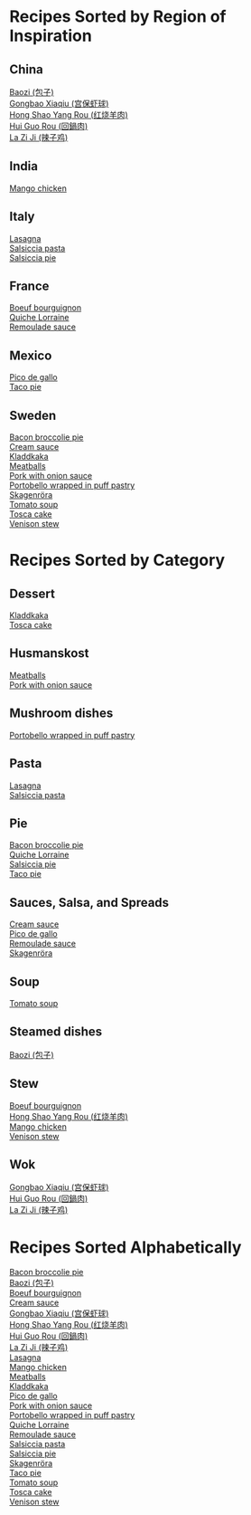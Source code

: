 # Recipes Sorted by Region of Inspiration
## China
[Baozi (包子)](https://github.com/henningonsbring/Recipes/blob/main/baozi.md)<br>
[Gongbao Xiaqiu (宫保虾球)](https://github.com/henningonsbring/Recipes/blob/main/gongbao_xiaqiu.md)<br>
[Hong Shao Yang Rou (红烧羊肉)](https://github.com/henningonsbring/Recipes/blob/main/hong_shao_yang_rou.md)<br>
[Hui Guo Rou (回鍋肉)](https://github.com/henningonsbring/Recipes/blob/main/hui_guo_rou.md)<br>
[La Zi Ji (辣子鸡)](https://github.com/henningonsbring/Recipes/blob/main/la_zi_ji.md)
## India
[Mango chicken](https://github.com/henningonsbring/Recipes/blob/main/mango_chicken.md)
## Italy
[Lasagna](https://github.com/henningonsbring/Recipes/blob/main/lasagna.md)<br>
[Salsiccia pasta](https://github.com/henningonsbring/Recipes/blob/main/salsiccia_pasta.md)<br>
[Salsiccia pie](https://github.com/henningonsbring/Recipes/blob/main/salsiccia_pie.md)
## France
[Boeuf bourguignon](https://github.com/henningonsbring/Recipes/blob/main/boeuf_bourguignon.md)<br>
[Quiche Lorraine](https://github.com/henningonsbring/Recipes/blob/main/quiche_lorraine.md)<br>
[Remoulade sauce](https://github.com/henningonsbring/Recipes/blob/main/remoulade_sauce.md)
## Mexico
[Pico de gallo](https://github.com/henningonsbring/Recipes/blob/main/pico_de_gallo.md)<br>
[Taco pie](https://github.com/henningonsbring/Recipes/blob/main/taco_pie.md)
## Sweden
[Bacon broccolie pie](https://github.com/henningonsbring/Recipes/blob/main/bacon_broccoli_pie.md)<br>
[Cream sauce](https://github.com/henningonsbring/Recipes/blob/main/cream_sauce.md)<br>
[Kladdkaka](https://github.com/henningonsbring/Recipes/blob/main/kladdkaka.md)<br>
[Meatballs](https://github.com/henningonsbring/Recipes/blob/main/meatballs.md)<br>
[Pork with onion sauce](https://github.com/henningonsbring/Recipes/blob/main/pork_with_onion_sauce.md)<br>
[Portobello wrapped in puff pastry](https://github.com/henningonsbring/Recipes/blob/main/portobello_wrapped_in_puff_pastry.md)<br>
[Skagenröra](https://github.com/henningonsbring/Recipes/blob/main/skagenrora.md)<br>
[Tomato soup](https://github.com/henningonsbring/Recipes/blob/main/tomato_soup.md)<br>
[Tosca cake](https://github.com/henningonsbring/Recipes/blob/main/tosca_cake.md)<br>
[Venison stew](https://github.com/henningonsbring/Recipes/blob/main/venison_stew.md)
# Recipes Sorted by Category
## Dessert
[Kladdkaka](https://github.com/henningonsbring/Recipes/blob/main/kladdkaka.md)<br>
[Tosca cake](https://github.com/henningonsbring/Recipes/blob/main/tosca_cake.md)
## Husmanskost
[Meatballs](https://github.com/henningonsbring/Recipes/blob/main/meatballs.md)<br>
[Pork with onion sauce](https://github.com/henningonsbring/Recipes/blob/main/pork_with_onion_sauce.md)
## Mushroom dishes
[Portobello wrapped in puff pastry](https://github.com/henningonsbring/Recipes/blob/main/portobello_wrapped_in_puff_pastry.md)
## Pasta
[Lasagna](https://github.com/henningonsbring/Recipes/blob/main/lasagna.md)<br>
[Salsiccia pasta](https://github.com/henningonsbring/Recipes/blob/main/salsiccia_pasta.md)
## Pie
[Bacon broccolie pie](https://github.com/henningonsbring/Recipes/blob/main/bacon_broccoli_pie.md)<br>
[Quiche Lorraine](https://github.com/henningonsbring/Recipes/blob/main/quiche_lorraine.md)<br>
[Salsiccia pie](https://github.com/henningonsbring/Recipes/blob/main/salsiccia_pie.md)<br>
[Taco pie](https://github.com/henningonsbring/Recipes/blob/main/taco_pie.md)
## Sauces, Salsa, and Spreads
[Cream sauce](https://github.com/henningonsbring/Recipes/blob/main/cream_sauce.md)<br>
[Pico de gallo](https://github.com/henningonsbring/Recipes/blob/main/pico_de_gallo.md)<br>
[Remoulade sauce](https://github.com/henningonsbring/Recipes/blob/main/remoulade_sauce.md)<br>
[Skagenröra](https://github.com/henningonsbring/Recipes/blob/main/skagenrora.md)
## Soup
[Tomato soup](https://github.com/henningonsbring/Recipes/blob/main/tomato_soup.md)
## Steamed dishes
[Baozi (包子)](https://github.com/henningonsbring/Recipes/blob/main/baozi.md)
## Stew
[Boeuf bourguignon](https://github.com/henningonsbring/Recipes/blob/main/boeuf_bourguignon.md)<br>
[Hong Shao Yang Rou (红烧羊肉)](https://github.com/henningonsbring/Recipes/blob/main/hong_shao_yang_rou.md)<br>
[Mango chicken](https://github.com/henningonsbring/Recipes/blob/main/mango_chicken.md)<br>
[Venison stew](https://github.com/henningonsbring/Recipes/blob/main/venison_stew.md)
## Wok
[Gongbao Xiaqiu (宫保虾球)](https://github.com/henningonsbring/Recipes/blob/main/gongbao_xiaqiu.md)<br>
[Hui Guo Rou (回鍋肉)](https://github.com/henningonsbring/Recipes/blob/main/hui_guo_rou.md)<br>
[La Zi Ji (辣子鸡)](https://github.com/henningonsbring/Recipes/blob/main/la_zi_ji.md)
# Recipes Sorted Alphabetically
[Bacon broccolie pie](https://github.com/henningonsbring/Recipes/blob/main/bacon_broccoli_pie.md)<br>
[Baozi (包子)](https://github.com/henningonsbring/Recipes/blob/main/baozi.md)<br>
[Boeuf bourguignon](https://github.com/henningonsbring/Recipes/blob/main/boeuf_bourguignon.md)<br>
[Cream sauce](https://github.com/henningonsbring/Recipes/blob/main/cream_sauce.md)<br>
[Gongbao Xiaqiu (宫保虾球)](https://github.com/henningonsbring/Recipes/blob/main/gongbao_xiaqiu.md)<br>
[Hong Shao Yang Rou (红烧羊肉)](https://github.com/henningonsbring/Recipes/blob/main/hong_shao_yang_rou.md)<br>
[Hui Guo Rou (回鍋肉)](https://github.com/henningonsbring/Recipes/blob/main/hui_guo_rou.md)<br>
[La Zi Ji (辣子鸡)](https://github.com/henningonsbring/Recipes/blob/main/la_zi_ji.md)<br>
[Lasagna](https://github.com/henningonsbring/Recipes/blob/main/lasagna.md)<br>
[Mango chicken](https://github.com/henningonsbring/Recipes/blob/main/mango_chicken.md)<br>
[Meatballs](https://github.com/henningonsbring/Recipes/blob/main/meatballs.md)<br>
[Kladdkaka](https://github.com/henningonsbring/Recipes/blob/main/kladdkaka.md)<br>
[Pico de gallo](https://github.com/henningonsbring/Recipes/blob/main/pico_de_gallo.md)<br>
[Pork with onion sauce](https://github.com/henningonsbring/Recipes/blob/main/pork_with_onion_sauce.md)<br>
[Portobello wrapped in puff pastry](https://github.com/henningonsbring/Recipes/blob/main/portobello_wrapped_in_puff_pastry.md)<br>
[Quiche Lorraine](https://github.com/henningonsbring/Recipes/blob/main/quiche_lorraine.md)<br>
[Remoulade sauce](https://github.com/henningonsbring/Recipes/blob/main/remoulade_sauce.md)<br>
[Salsiccia pasta](https://github.com/henningonsbring/Recipes/blob/main/salsiccia_pasta.md)<br>
[Salsiccia pie](https://github.com/henningonsbring/Recipes/blob/main/salsiccia_pie.md)<br>
[Skagenröra](https://github.com/henningonsbring/Recipes/blob/main/skagenrora.md)<br>
[Taco pie](https://github.com/henningonsbring/Recipes/blob/main/taco_pie.md)<br>
[Tomato soup](https://github.com/henningonsbring/Recipes/blob/main/tomato_soup.md)<br>
[Tosca cake](https://github.com/henningonsbring/Recipes/blob/main/tosca_cake.md)<br>
[Venison stew](https://github.com/henningonsbring/Recipes/blob/main/venison_stew.md)
